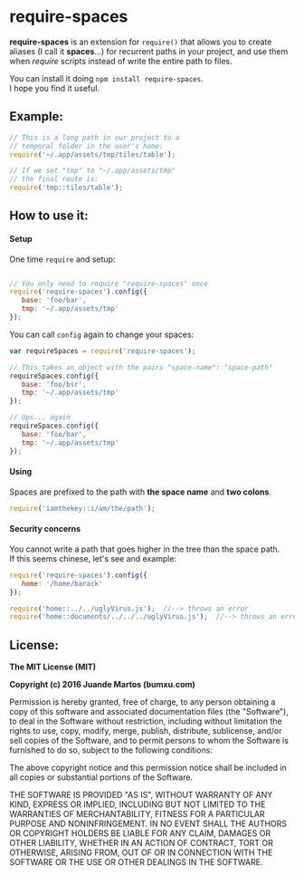 # require-spaces

**require-spaces** is an extension for ``require()`` that allows you to create aliases (I call it **spaces**...) for recurrent paths in your project, and use them when *require* scripts instead of write the entire path to files.

You can install it doing ``npm install require-spaces``.  
I hope you find it useful.

## Example:
```javascript
// This is a long path in our project to a
// temporal folder in the user's home:
require('~/.app/assets/tmp/tiles/table');

// If we set "tmp" to "~/.app/assets/tmp"
// the final route is:
require('tmp::tiles/table');
```

## How to use it:
#### Setup
One time ``require`` and setup:
```javascript

// You only need to require "require-spaces" once
require('require-spaces').config({
   base: 'foo/bar',
   tmp: '~/.app/assets/tmp'
});
```

You can call ``config`` again to change your spaces:
```javascript
var requireSpaces = require('require-spaces');

// This takes an object with the pairs "space-name": "space-path"
requireSpaces.config({
   base: 'foo/bsr',
   tmp: '~/.app/assets/tmp'
});

// Ups... again
requireSpaces.config({
   base: 'foo/bar',
   tmp: '~/.app/assets/tmp'
});
```

#### Using
Spaces are prefixed to the path with **the space name** and **two colons**.
```javascript
require('iamthekey::i/am/the/path');
```

#### Security concerns
You cannot write a path that goes higher in the tree than the space path.  
If this seems chinese, let's see and example:
```javascript
require('require-spaces').config({
   home: '/home/barack'
});

require('home::../../uglyVirus.js');  //--> throws an error
require('home::documents/../../../uglyVirus.js');  //--> throws an error
```

## License:
**The MIT License (MIT)**

**Copyright (c) 2016 Juande Martos (bumxu.com)**

Permission is hereby granted, free of charge, to any person obtaining a copy
of this software and associated documentation files (the "Software"), to deal
in the Software without restriction, including without limitation the rights
to use, copy, modify, merge, publish, distribute, sublicense, and/or sell
copies of the Software, and to permit persons to whom the Software is
furnished to do so, subject to the following conditions:

The above copyright notice and this permission notice shall be included in all
copies or substantial portions of the Software.

THE SOFTWARE IS PROVIDED "AS IS", WITHOUT WARRANTY OF ANY KIND, EXPRESS OR
IMPLIED, INCLUDING BUT NOT LIMITED TO THE WARRANTIES OF MERCHANTABILITY,
FITNESS FOR A PARTICULAR PURPOSE AND NONINFRINGEMENT. IN NO EVENT SHALL THE
AUTHORS OR COPYRIGHT HOLDERS BE LIABLE FOR ANY CLAIM, DAMAGES OR OTHER
LIABILITY, WHETHER IN AN ACTION OF CONTRACT, TORT OR OTHERWISE, ARISING FROM,
OUT OF OR IN CONNECTION WITH THE SOFTWARE OR THE USE OR OTHER DEALINGS IN THE
SOFTWARE.
